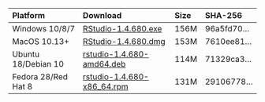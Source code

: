 
| Platform            | Download                                                                                                                                                              | Size | SHA-256                                                                                                              |
| :------------------ | :-------------------------------------------------------------------------------------------------------------------------------------------------------------------- | :--- | :------------------------------------------------------------------------------------------------------------------- |
| Windows 10/8/7      | <a href="https://s3.amazonaws.com/rstudio-ide-build/desktop/windows/RStudio-1.4.680.exe"><i class="fa fa-download"></i> RStudio-1.4.680.exe</a>                       | 156M | <span class="sha256" data-sha256="96a5fd703a65230d75bf97850508bedbcd8686cd9a4cef15c3afe3b9a0d37783">96a5fd70…</span> |
| MacOS 10.13+        | <a href="https://s3.amazonaws.com/rstudio-ide-build/desktop/macos/RStudio-1.4.680.dmg"><i class="fa fa-download"></i> RStudio-1.4.680.dmg</a>                         | 153M | <span class="sha256" data-sha256="7610ee81e058caeb8b2157e4bf00ec5bc5399dc5d20991a735749dd4142919db">7610ee81…</span> |
| Ubuntu 18/Debian 10 | <a href="https://s3.amazonaws.com/rstudio-ide-build/desktop/bionic/amd64/rstudio-1.4.680-amd64.deb"><i class="fa fa-download"></i> rstudio-1.4.680-amd64.deb</a>      | 114M | <span class="sha256" data-sha256="71329ca395a8f5adbfa65f0dfc5d33a5ccdffd419fcdf5b12d03c412a7c29fac">71329ca3…</span> |
| Fedora 28/Red Hat 8 | <a href="https://s3.amazonaws.com/rstudio-ide-build/desktop/centos8/x86_64/rstudio-1.4.680-x86_64.rpm"><i class="fa fa-download"></i> rstudio-1.4.680-x86\_64.rpm</a> | 131M | <span class="sha256" data-sha256="2910677823ee55bd54eda867cd4ec1c6c93e152294ea3bf6a1c8cdef6ae6d867">29106778…</span> |
